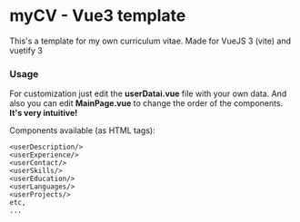 # myCV - Vue3 template
This's a template for my own curriculum vitae. Made for VueJS 3 (vite) and vuetify 3

### Usage
For customization just edit the **userDatai.vue** file with your own data. 
And also you can edit **MainPage.vue** to change the order of the components. **It's very intuitive!**

Components available (as HTML tags):
```  
<userDescription/>
<userExperience/>
<userContact/>
<userSkills/>
<userEducation/>
<userLanguages/>
<userProjects/>
etc,
...
```
